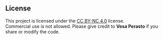 ## License

This project is licensed under the [CC BY-NC 4.0](https://creativecommons.org/licenses/by-nc/4.0/) license.  
Commercial use is not allowed. Please give credit to **Vesa Perasto** if you share or modify the code.
